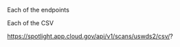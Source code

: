 


Each of the endpoints 


Each of the CSV 


https://spotlight.app.cloud.gov/api/v1/scans/uswds2/csv/?
